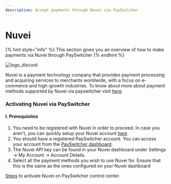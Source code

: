 ```yaml
---
description: Accept payments through Nuvei via PaySwitcher
---
```


# Nuvei

{% hint style="info" %}
This section gives you an overview of how to make payments via Nuvei through PaySwitcher
{% endhint %}

![logo\_discord](https://payswitcher.com/icons/homePageIcons/logos/nuveiLogo.svg)



Nuvei is a payment technology company that provides payment processing and acquiring services to merchants worldwide, with a focus on e-commerce and high-growth industries. To know about more about payment methods supported by Nuvei via payswitcher visit [here](https://payswitcher.com/pm-list).

### Activating Nuvei via PaySwitcher

#### I. Prerequisites

1. You need to be registered with Nuvei in order to proceed. In case you aren't, you can quickly setup your Nuvei account [here](https://nuvei.com/)
2. You should have a registered PaySwitcher account. You can access your account from the [PaySwitcher dashboard](https://app.payswitcher.com/).
3. The Nuvei API key can be found in your Nuvei dashboard under Settings -> My Account -> Account Details.
4. Select all the payment methods you wish to use Nuvei for. Ensure that this is the same as the ones configured on your Nuvei dashboard

[Steps](https://docs.payswitcher.com/payswitcher-cloud/connectors/activate-connector-on-payswitcher) to activate Nuvei on PaySwitcher control center.
